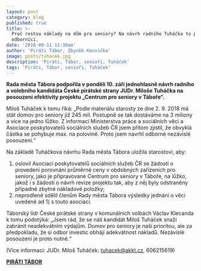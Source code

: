 ```yaml
---
layout: post
category: blog
published: true
title: >-
  Proč rostou náklady na dům pro seniory? Na návrh radního Tuháčka to posoudí
  odborníci.
date: '2018-09-11 11:30am'
author: 'Piráti Tábor, Zbyněk Konvička'
image: posts/tuhacek.jpg
description: 'Piráti, Tábor, senioři, Tuháček'
tags: 'Piráti, Tábor, senioři, Tuháček'
---
```

**Rada města Tábora podpořila v pondělí 10. září jednohlasně návrh radního a volebního kandidáta České pirátské strany JUDr. Miloše Tuháčka na posouzení efektivity projektu „Centrum pro seniory v Táboře“.**

Miloš Tuháček k tomu říká: „Podle materiálu starosty ze dne 2. 9. 2018 má stát domov pro seniory již 245 mil. Postupně se tak dostáváme na 3 miliony a více na jedno lůžko. Z informací Ministerstva práce a sociálních věcí a Asociace poskytovatelů sociálních služeb ČR jsem přitom zjistil, že obvyklá částka se pohybuje max. na polovině. Proto jsem navrhl odborné nezávislé posouzení.“

Na základě Tuháčkova návrhu Rada města Tábora uložila starostovi, aby:

1. oslovil Asociaci poskytovatelů sociálních služeb ČR se žádostí o provedení porovnání průměrné ceny v obdobných zařízeních pro seniory, jako je připravované Centrum pro seniory v Táboře, na lůžko, jakož i s žádostí o návrh revize projektu tak, aby z něj byly odstraněny případné zbytné nákladové položky;
2. neprodleně sdělil členům Rady města Tábora výsledky jednání o věci uvedené ad 1) s touto asociací.

Táborský lídr České pirátské strany v komunálních volbách Václav Klecanda k tomu podotýká: „Jsem rád, že se náš kandidát Miloš Tuháček snaží zabránit neadekvátním výdajům. Domov pro seniory je naší prioritou, ale za předpokladu, že si odbor investic obhájí adekvátnost nákladů. Nezávislé posouzení je proto nutné.“

(Více informací: JUDr. Miloš Tuháček: [tuhacek@akkt.cz](tuhacek@akkt.cz), 606215619)

[**PIRÁTI TÁBOR**](https://tabor.pirati.cz/)

